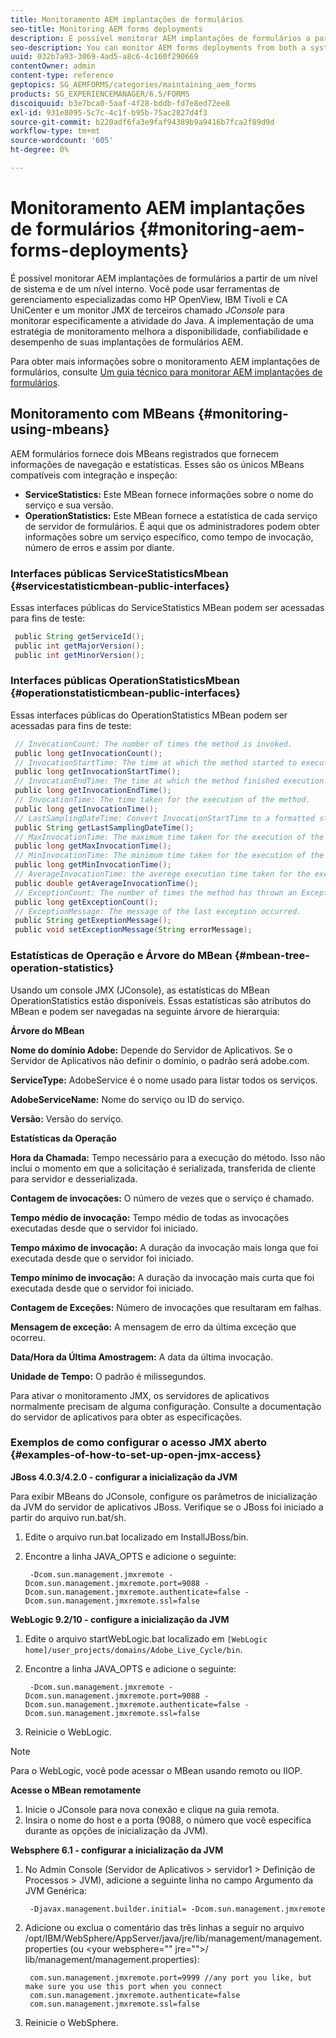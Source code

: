 ```yaml
---
title: Monitoramento AEM implantações de formulários
seo-title: Monitoring AEM forms deployments
description: É possível monitorar AEM implantações de formulários a partir de um nível de sistema e de um nível interno. Saiba mais sobre como monitorar AEM implantações de formulários neste documento.
seo-description: You can monitor AEM forms deployments from both a system level and an internal level. Learn more about monitoring AEM forms deployments from this document.
uuid: 032b7a93-3069-4ad5-a8c6-4c160f290669
contentOwner: admin
content-type: reference
geptopics: SG_AEMFORMS/categories/maintaining_aem_forms
products: SG_EXPERIENCEMANAGER/6.5/FORMS
discoiquuid: b3e7bca0-5aaf-4f28-bddb-fd7e8ed72ee8
exl-id: 931e8095-5c7c-4c1f-b95b-75ac2827d4f3
source-git-commit: b220adf6fa3e9faf94389b9a9416b7fca2f89d9d
workflow-type: tm+mt
source-wordcount: '605'
ht-degree: 0%

---
```


# Monitoramento AEM implantações de formulários {#monitoring-aem-forms-deployments}

É possível monitorar AEM implantações de formulários a partir de um nível de sistema e de um nível interno. Você pode usar ferramentas de gerenciamento especializadas como HP OpenView, IBM Tivoli e CA UniCenter e um monitor JMX de terceiros chamado *JConsole* para monitorar especificamente a atividade do Java. A implementação de uma estratégia de monitoramento melhora a disponibilidade, confiabilidade e desempenho de suas implantações de formulários AEM.

Para obter mais informações sobre o monitoramento AEM implantações de formulários, consulte [Um guia técnico para monitorar AEM implantações de formulários](https://www.adobe.com/devnet/livecycle/pdfs/lc_monitoring_wp_ue.pdf).

## Monitoramento com MBeans {#monitoring-using-mbeans}

AEM formulários fornece dois MBeans registrados que fornecem informações de navegação e estatísticas. Esses são os únicos MBeans compatíveis com integração e inspeção:

* **ServiceStatistics:** Este MBean fornece informações sobre o nome do serviço e sua versão.
* **OperationStatistics:** Este MBean fornece a estatística de cada serviço de servidor de formulários. É aqui que os administradores podem obter informações sobre um serviço específico, como tempo de invocação, número de erros e assim por diante.

### Interfaces públicas ServiceStatisticsMbean {#servicestatisticmbean-public-interfaces}

Essas interfaces públicas do ServiceStatistics MBean podem ser acessadas para fins de teste:

```java
 public String getServiceId();
 public int getMajorVersion();
 public int getMinorVersion();
```

### Interfaces públicas OperationStatisticsMbean {#operationstatisticmbean-public-interfaces}

Essas interfaces públicas do OperationStatistics MBean podem ser acessadas para fins de teste:

```java
 // InvocationCount: The number of times the method is invoked.
 public long getInvocationCount();
 // InvocationStartTime: The time at which the method started to execute.
 public long getInvocationStartTime();
 // InvocationEndTime: The time at which the method finished execution.
 public long getInvocationEndTime();
 // InvocationTime: The time taken for the execution of the method.
 public long getInvocationTime();
 // LastSamplingDateTime: Convert InvocationStartTime to a formatted string
 public String getLastSamplingDateTime();
 // MaxInvocationTime: The maximum time taken for the execution of the method.
 public long getMaxInvocationTime();
 // MinInvocationTime: The minimum time taken for the execution of the method.
 public long getMinInvocationTime();
 // AverageInvocationTime: the averege execution time taken for the execution of the method.
 public double getAverageInvocationTime();
 // ExceptionCount: The number of times the method has thrown an Exception.
 public long getExceptionCount();
 // ExceptionMessage: The message of the last exception occurred.
 public String getExeptionMessage();
 public void setExceptionMessage(String errorMessage);
```

### Estatísticas de Operação e Árvore do MBean {#mbean-tree-operation-statistics}

Usando um console JMX (JConsole), as estatísticas do MBean OperationStatistics estão disponíveis. Essas estatísticas são atributos do MBean e podem ser navegadas na seguinte árvore de hierarquia:

**Árvore do MBean**

**Nome do domínio Adobe:** Depende do Servidor de Aplicativos. Se o Servidor de Aplicativos não definir o domínio, o padrão será adobe.com.

**ServiceType:** AdobeService é o nome usado para listar todos os serviços.

**AdobeServiceName:** Nome do serviço ou ID do serviço.

**Versão:** Versão do serviço.

**Estatísticas da Operação**

**Hora da Chamada:** Tempo necessário para a execução do método. Isso não inclui o momento em que a solicitação é serializada, transferida de cliente para servidor e desserializada.

**Contagem de invocações:** O número de vezes que o serviço é chamado.

**Tempo médio de invocação:** Tempo médio de todas as invocações executadas desde que o servidor foi iniciado.

**Tempo máximo de invocação:** A duração da invocação mais longa que foi executada desde que o servidor foi iniciado.

**Tempo mínimo de invocação:** A duração da invocação mais curta que foi executada desde que o servidor foi iniciado.

**Contagem de Exceções:** Número de invocações que resultaram em falhas.

**Mensagem de exceção:** A mensagem de erro da última exceção que ocorreu.

**Data/Hora da Última Amostragem:** A data da última invocação.

**Unidade de Tempo:** O padrão é milissegundos.

Para ativar o monitoramento JMX, os servidores de aplicativos normalmente precisam de alguma configuração. Consulte a documentação do servidor de aplicativos para obter as especificações.

### Exemplos de como configurar o acesso JMX aberto {#examples-of-how-to-set-up-open-jmx-access}

**JBoss 4.0.3/4.2.0 - configurar a inicialização da JVM**

Para exibir MBeans do JConsole, configure os parâmetros de inicialização da JVM do servidor de aplicativos JBoss. Verifique se o JBoss foi iniciado a partir do arquivo run.bat/sh.

1. Edite o arquivo run.bat localizado em InstallJBoss/bin.
1. Encontre a linha JAVA_OPTS e adicione o seguinte:

   ```shell
    -Dcom.sun.management.jmxremote -Dcom.sun.management.jmxremote.port=9088 -Dcom.sun.management.jmxremote.authenticate=false -Dcom.sun.management.jmxremote.ssl=false
   ```

**WebLogic 9.2/10 - configure a inicialização da JVM**

1. Edite o arquivo startWebLogic.bat localizado em `[WebLogic home]/user_projects/domains/Adobe_Live_Cycle/bin`.
1. Encontre a linha JAVA_OPTS e adicione o seguinte:

   ```shell
    -Dcom.sun.management.jmxremote -Dcom.sun.management.jmxremote.port=9088 -Dcom.sun.management.jmxremote.authenticate=false -Dcom.sun.management.jmxremote.ssl=false
   ```

1. Reinicie o WebLogic.

>[!NOTE]
>
>Para o WebLogic, você pode acessar o MBean usando remoto ou IIOP.

**Acesse o MBean remotamente**

1. Inicie o JConsole para nova conexão e clique na guia remota.
1. Insira o nome do host e a porta (9088, o número que você especifica durante as opções de inicialização da JVM).

**Websphere 6.1 - configurar a inicialização da JVM**

1. No Admin Console (Servidor de Aplicativos > servidor1 > Definição de Processos > JVM), adicione a seguinte linha no campo Argumento da JVM Genérica:

   ```shell
    -Djavax.management.builder.initial= -Dcom.sun.management.jmxremote
   ```

1. Adicione ou exclua o comentário das três linhas a seguir no arquivo /opt/IBM/WebSphere/AppServer/java/jre/lib/management/management.properties (ou &lt;your websphere=&quot;&quot; jre=&quot;&quot;>/ lib/management/management.properties):

   ```shell
    com.sun.management.jmxremote.port=9999 //any port you like, but make sure you use this port when you connect
    com.sun.management.jmxremote.authenticate=false
    com.sun.management.jmxremote.ssl=false
   ```

1. Reinicie o WebSphere.
